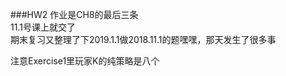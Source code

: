 ###HW2 
作业是CH8的最后三条  
11.1号课上就交了  
期末复习又整理了下2019.1.1做2018.11.1的题嘿嘿，那天发生了很多事


注意Exercise1里玩家K的纯策略是八个